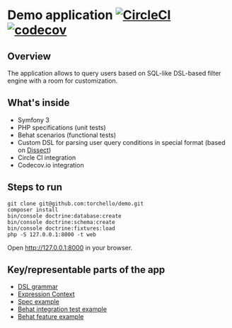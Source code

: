 # Demo application [![CircleCI](https://circleci.com/gh/torchello/demo/tree/master.svg?style=svg)](https://circleci.com/gh/torchello/demo/tree/master) [![codecov](https://codecov.io/gh/torchello/demo/branch/master/graph/badge.svg)](https://codecov.io/gh/torchello/demo)

## Overview
The application allows to query users based on SQL-like DSL-based filter engine with a room for customization.

## What's inside
* Symfony 3
* PHP specifications (unit tests)
* Behat scenarios (functional tests)
* Custom DSL for parsing user query conditions in special format (based on [Dissect](https://github.com/clickinnovation/dissect))
* Circle CI integration
* Codecov.io integration

## Steps to run
```
git clone git@github.com:torchello/demo.git
composer install
bin/console doctrine:database:create
bin/console doctrine:schema:create
bin/console doctrine:fixtures:load
php -S 127.0.0.1:8000 -t web
```
Open http://127.0.0.1:8000 in your browser.

## Key/representable parts of the app
* [DSL grammar](https://github.com/torchello/demo/blob/master/src/AppBundle/Resources/config/language.yml)
* [Expression Context](https://github.com/torchello/demo/blob/master/src/AppBundle/Language/Context/ExpressionContext.php)
* [Spec example](https://github.com/torchello/demo/blob/master/spec/AppBundle/Language/Context/ExpressionContextSpec.php)
* [Behat integration test example](https://github.com/torchello/demo/blob/master/src/AppBundle/Features/parser/expression_context.feature)
* [Behat feature example](https://github.com/torchello/demo/blob/master/src/AppBundle/Features/user_table.feature)

